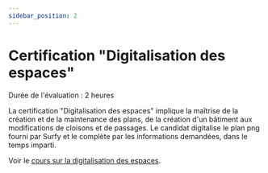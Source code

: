 ```yaml
---
sidebar_position: 2
---
```


# Certification "Digitalisation des espaces"

Durée de l'évaluation : 2 heures

La certification "Digitalisation des espaces" implique la maîtrise de la création et de la maintenance des plans, de la création d'un bâtiment aux modifications de cloisons et de passages.
Le candidat digitalise le plan png fourni par Surfy et le complète par les informations demandées, dans le temps imparti.

Voir le [cours sur la digitalisation des espaces](/docs/courses/digitalize/digicourse#digitaliser-un-bâtiment).
